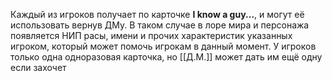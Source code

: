 Каждый из игроков получает по карточке **I know a guy...**, и могут её использовать вернув ДМу. В таком случае в лоре мира и персонажа появляется НИП расы, имени и прочих характеристик указанных игроком, который может помочь игрокам в данный момент. У игроков только одна одноразовая карточка, но [[Д.М.]] может дать им ещё одну если захочет